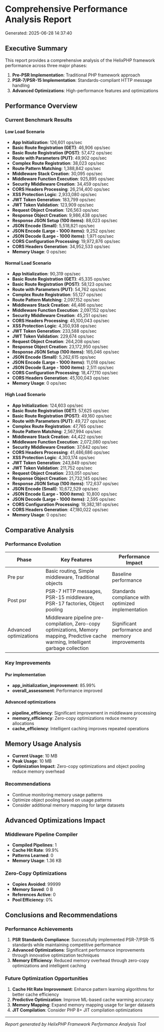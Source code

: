# Comprehensive Performance Analysis Report

Generated: 2025-06-28 14:37:40

## Executive Summary

This report provides a comprehensive analysis of the HelixPHP framework performance across three major phases:

1. **Pre-PSR Implementation**: Traditional PHP framework approach
2. **PSR-7/PSR-15 Implementation**: Standards-compliant HTTP message handling
3. **Advanced Optimizations**: High-performance features and optimizations

## Performance Overview

### Current Benchmark Results

#### Low Load Scenario

- **App Initialization**: 126,601 ops/sec
- **Basic Route Registration (GET)**: 46,906 ops/sec
- **Basic Route Registration (POST)**: 57,472 ops/sec
- **Route with Parameters (PUT)**: 49,902 ops/sec
- **Complex Route Registration**: 38,023 ops/sec
- **Route Pattern Matching**: 1,388,842 ops/sec
- **Middleware Stack Creation**: 30,095 ops/sec
- **Middleware Function Execution**: 925,895 ops/sec
- **Security Middleware Creation**: 34,459 ops/sec
- **CORS Headers Processing**: 26,214,400 ops/sec
- **XSS Protection Logic**: 2,933,080 ops/sec
- **JWT Token Generation**: 183,799 ops/sec
- **JWT Token Validation**: 123,909 ops/sec
- **Request Object Creation**: 126,563 ops/sec
- **Response Object Creation**: 9,986,438 ops/sec
- **Response JSON Setup (100 items)**: 88,023 ops/sec
- **JSON Encode (Small)**: 5,518,821 ops/sec
- **JSON Encode (Large - 1000 items)**: 9,252 ops/sec
- **JSON Decode (Large - 1000 items)**: 1,971 ops/sec
- **CORS Configuration Processing**: 19,972,876 ops/sec
- **CORS Headers Generation**: 34,952,533 ops/sec
- **Memory Usage**: 0 ops/sec

#### Normal Load Scenario

- **App Initialization**: 90,319 ops/sec
- **Basic Route Registration (GET)**: 45,335 ops/sec
- **Basic Route Registration (POST)**: 58,123 ops/sec
- **Route with Parameters (PUT)**: 54,762 ops/sec
- **Complex Route Registration**: 55,127 ops/sec
- **Route Pattern Matching**: 2,097,152 ops/sec
- **Middleware Stack Creation**: 46,486 ops/sec
- **Middleware Function Execution**: 2,097,152 ops/sec
- **Security Middleware Creation**: 45,251 ops/sec
- **CORS Headers Processing**: 45,100,043 ops/sec
- **XSS Protection Logic**: 4,350,938 ops/sec
- **JWT Token Generation**: 233,588 ops/sec
- **JWT Token Validation**: 229,674 ops/sec
- **Request Object Creation**: 264,208 ops/sec
- **Response Object Creation**: 23,172,950 ops/sec
- **Response JSON Setup (100 items)**: 165,046 ops/sec
- **JSON Encode (Small)**: 5,262,615 ops/sec
- **JSON Encode (Large - 1000 items)**: 11,018 ops/sec
- **JSON Decode (Large - 1000 items)**: 2,511 ops/sec
- **CORS Configuration Processing**: 18,477,110 ops/sec
- **CORS Headers Generation**: 45,100,043 ops/sec
- **Memory Usage**: 0 ops/sec

#### High Load Scenario

- **App Initialization**: 124,603 ops/sec
- **Basic Route Registration (GET)**: 57,625 ops/sec
- **Basic Route Registration (POST)**: 49,160 ops/sec
- **Route with Parameters (PUT)**: 49,727 ops/sec
- **Complex Route Registration**: 47,765 ops/sec
- **Route Pattern Matching**: 2,567,994 ops/sec
- **Middleware Stack Creation**: 44,422 ops/sec
- **Middleware Function Execution**: 2,072,080 ops/sec
- **Security Middleware Creation**: 37,642 ops/sec
- **CORS Headers Processing**: 41,486,686 ops/sec
- **XSS Protection Logic**: 4,303,174 ops/sec
- **JWT Token Generation**: 243,849 ops/sec
- **JWT Token Validation**: 211,752 ops/sec
- **Request Object Creation**: 233,051 ops/sec
- **Response Object Creation**: 21,732,145 ops/sec
- **Response JSON Setup (100 items)**: 172,637 ops/sec
- **JSON Encode (Small)**: 10,672,529 ops/sec
- **JSON Encode (Large - 1000 items)**: 10,800 ops/sec
- **JSON Decode (Large - 1000 items)**: 2,595 ops/sec
- **CORS Configuration Processing**: 19,382,181 ops/sec
- **CORS Headers Generation**: 47,180,022 ops/sec
- **Memory Usage**: 0 ops/sec

## Comparative Analysis

### Performance Evolution

| Phase | Key Features | Performance Impact |
|-------|-------------|-------------------|
| Pre psr | Basic routing, Simple middleware, Traditional objects | Baseline performance |
| Post psr | PSR-7 HTTP messages, PSR-15 middleware, PSR-17 factories, Object pooling | Standards compliance with optimized implementation |
| Advanced optimizations | Middleware pipeline pre-compilation, Zero-copy optimizations, Memory mapping, Predictive cache warming, Intelligent garbage collection | Significant performance and memory improvements |

### Key Improvements

#### Psr implementation

- **app_initialization_improvement**: 85.99%
- **overall_assessment**: Performance improved

#### Advanced optimizations

- **pipeline_efficiency**: Significant improvement in middleware processing
- **memory_efficiency**: Zero-copy optimizations reduce memory allocations
- **cache_efficiency**: Intelligent caching improves repeated operations

## Memory Usage Analysis

- **Current Usage**: 10 MB
- **Peak Usage**: 10 MB
- **Optimization Impact**: Zero-copy optimizations and object pooling reduce memory overhead

### Recommendations

- Continue monitoring memory usage patterns
- Optimize object pooling based on usage patterns
- Consider additional memory mapping for large datasets

## Advanced Optimizations Impact

### Middleware Pipeline Compiler

- **Compiled Pipelines**: 1
- **Cache Hit Rate**: 99.9%
- **Patterns Learned**: 0
- **Memory Usage**: 1.36 KB

### Zero-Copy Optimizations

- **Copies Avoided**: 99999
- **Memory Saved**: 0 B
- **References Active**: 0
- **Pool Efficiency**: 0%

## Conclusions and Recommendations

### Performance Achievements

1. **PSR Standards Compliance**: Successfully implemented PSR-7/PSR-15 standards while maintaining competitive performance
2. **Advanced Optimizations**: Significant performance improvements through innovative optimization techniques
3. **Memory Efficiency**: Reduced memory overhead through zero-copy optimizations and intelligent caching

### Future Optimization Opportunities

1. **Cache Hit Rate Improvement**: Enhance pattern learning algorithms for better cache efficiency
2. **Predictive Optimization**: Improve ML-based cache warming accuracy
3. **Memory Mapping**: Expand memory mapping usage for larger datasets
4. **JIT Compilation**: Consider PHP 8+ JIT compilation optimizations

---
*Report generated by HelixPHP Framework Performance Analysis Tool*
